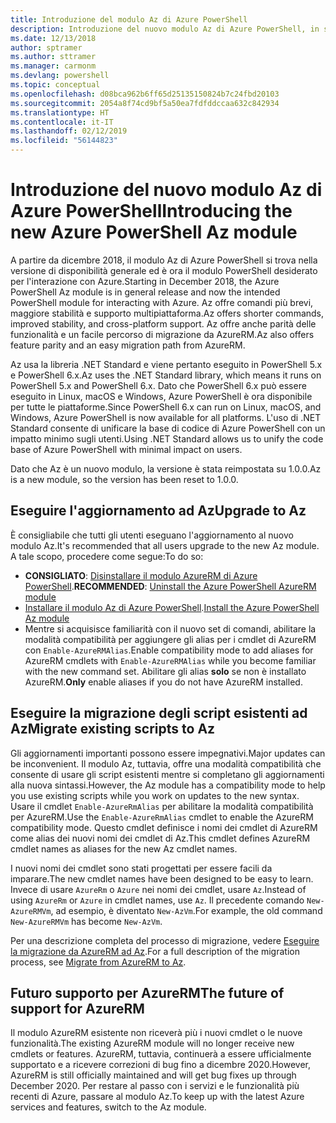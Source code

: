 ```yaml
---
title: Introduzione del modulo Az di Azure PowerShell
description: Introduzione del nuovo modulo Az di Azure PowerShell, in sostituzione del modulo AzureRM.
ms.date: 12/13/2018
author: sptramer
ms.author: sttramer
ms.manager: carmonm
ms.devlang: powershell
ms.topic: conceptual
ms.openlocfilehash: d08bca962b6ff65d25135150824b7c24fbd20103
ms.sourcegitcommit: 2054a8f74cd9bf5a50ea7fdfddccaa632c842934
ms.translationtype: HT
ms.contentlocale: it-IT
ms.lasthandoff: 02/12/2019
ms.locfileid: "56144823"
---
```

# <a name="introducing-the-new-azure-powershell-az-module"></a><span data-ttu-id="bd0b2-103">Introduzione del nuovo modulo Az di Azure PowerShell</span><span class="sxs-lookup"><span data-stu-id="bd0b2-103">Introducing the new Azure PowerShell Az module</span></span>

<span data-ttu-id="bd0b2-104">A partire da dicembre 2018, il modulo Az di Azure PowerShell si trova nella versione di disponibilità generale ed è ora il modulo PowerShell desiderato per l'interazione con Azure.</span><span class="sxs-lookup"><span data-stu-id="bd0b2-104">Starting in December 2018, the Azure PowerShell Az module is in general release and now the intended PowerShell module for interacting with Azure.</span></span> <span data-ttu-id="bd0b2-105">Az offre comandi più brevi, maggiore stabilità e supporto multipiattaforma.</span><span class="sxs-lookup"><span data-stu-id="bd0b2-105">Az offers shorter commands, improved stability, and cross-platform support.</span></span> <span data-ttu-id="bd0b2-106">Az offre anche parità delle funzionalità e un facile percorso di migrazione da AzureRM.</span><span class="sxs-lookup"><span data-stu-id="bd0b2-106">Az also offers feature parity and an easy migration path from AzureRM.</span></span>

<span data-ttu-id="bd0b2-107">Az usa la libreria .NET Standard e viene pertanto eseguito in PowerShell 5.x e PowerShell 6.x.</span><span class="sxs-lookup"><span data-stu-id="bd0b2-107">Az uses the .NET Standard library, which means it runs on PowerShell 5.x and PowerShell 6.x.</span></span>
<span data-ttu-id="bd0b2-108">Dato che PowerShell 6.x può essere eseguito in Linux, macOS e Windows, Azure PowerShell è ora disponibile per tutte le piattaforme.</span><span class="sxs-lookup"><span data-stu-id="bd0b2-108">Since PowerShell 6.x can run on Linux, macOS, and Windows, Azure PowerShell is now available for all platforms.</span></span>
<span data-ttu-id="bd0b2-109">L'uso di .NET Standard consente di unificare la base di codice di Azure PowerShell con un impatto minimo sugli utenti.</span><span class="sxs-lookup"><span data-stu-id="bd0b2-109">Using .NET Standard allows us to unify the code base of Azure PowerShell with minimal impact on users.</span></span>

<span data-ttu-id="bd0b2-110">Dato che Az è un nuovo modulo, la versione è stata reimpostata su 1.0.0.</span><span class="sxs-lookup"><span data-stu-id="bd0b2-110">Az is a new module, so the version has been reset to 1.0.0.</span></span>

## <a name="upgrade-to-az"></a><span data-ttu-id="bd0b2-111">Eseguire l'aggiornamento ad Az</span><span class="sxs-lookup"><span data-stu-id="bd0b2-111">Upgrade to Az</span></span>

<span data-ttu-id="bd0b2-112">È consigliabile che tutti gli utenti eseguano l'aggiornamento al nuovo modulo Az.</span><span class="sxs-lookup"><span data-stu-id="bd0b2-112">It's recommended that all users upgrade to the new Az module.</span></span> <span data-ttu-id="bd0b2-113">A tale scopo, procedere come segue:</span><span class="sxs-lookup"><span data-stu-id="bd0b2-113">To do so:</span></span>

* <span data-ttu-id="bd0b2-114">__CONSIGLIATO__: [Disinstallare il modulo AzureRM di Azure PowerShell](/powershell/azure/uninstall-az-ps#uninstall-the-azurerm-module).</span><span class="sxs-lookup"><span data-stu-id="bd0b2-114">__RECOMMENDED__: [Uninstall the Azure PowerShell AzureRM module](/powershell/azure/uninstall-az-ps#uninstall-the-azurerm-module)</span></span>
* <span data-ttu-id="bd0b2-115">[Installare il modulo Az di Azure PowerShell](/powershell/azure/install-az-ps).</span><span class="sxs-lookup"><span data-stu-id="bd0b2-115">[Install the Azure PowerShell Az module](/powershell/azure/install-az-ps)</span></span>
* <span data-ttu-id="bd0b2-116">Mentre si acquisisce familiarità con il nuovo set di comandi, abilitare la modalità compatibilità per aggiungere gli alias per i cmdlet di AzureRM con `Enable-AzureRMAlias`.</span><span class="sxs-lookup"><span data-stu-id="bd0b2-116">Enable compatibility mode to add aliases for AzureRM cmdlets with `Enable-AzureRMAlias` while you become familiar with the new command set.</span></span> <span data-ttu-id="bd0b2-117">Abilitare gli alias __solo__ se non è installato AzureRM.</span><span class="sxs-lookup"><span data-stu-id="bd0b2-117">__Only__ enable aliases if you do not have AzureRM installed.</span></span>

## <a name="migrate-existing-scripts-to-az"></a><span data-ttu-id="bd0b2-118">Eseguire la migrazione degli script esistenti ad Az</span><span class="sxs-lookup"><span data-stu-id="bd0b2-118">Migrate existing scripts to Az</span></span>

<span data-ttu-id="bd0b2-119">Gli aggiornamenti importanti possono essere impegnativi.</span><span class="sxs-lookup"><span data-stu-id="bd0b2-119">Major updates can be inconvenient.</span></span> <span data-ttu-id="bd0b2-120">Il modulo Az, tuttavia, offre una modalità compatibilità che consente di usare gli script esistenti mentre si completano gli aggiornamenti alla nuova sintassi.</span><span class="sxs-lookup"><span data-stu-id="bd0b2-120">However, the Az module has a compatibility mode to help you use existing scripts while you work on updates to the new syntax.</span></span> <span data-ttu-id="bd0b2-121">Usare il cmdlet `Enable-AzureRmAlias` per abilitare la modalità compatibilità per AzureRM.</span><span class="sxs-lookup"><span data-stu-id="bd0b2-121">Use the `Enable-AzureRmAlias` cmdlet to enable the AzureRM compatibility mode.</span></span> <span data-ttu-id="bd0b2-122">Questo cmdlet definisce i nomi dei cmdlet di AzureRM come alias dei nuovi nomi dei cmdlet di Az.</span><span class="sxs-lookup"><span data-stu-id="bd0b2-122">This cmdlet defines AzureRM cmdlet names as aliases for the new Az cmdlet names.</span></span>

<span data-ttu-id="bd0b2-123">I nuovi nomi dei cmdlet sono stati progettati per essere facili da imparare.</span><span class="sxs-lookup"><span data-stu-id="bd0b2-123">The new cmdlet names have been designed to be easy to learn.</span></span> <span data-ttu-id="bd0b2-124">Invece di usare `AzureRm` o `Azure` nei nomi dei cmdlet, usare `Az`.</span><span class="sxs-lookup"><span data-stu-id="bd0b2-124">Instead of using `AzureRm` or `Azure` in cmdlet names, use `Az`.</span></span> <span data-ttu-id="bd0b2-125">Il precedente comando `New-AzureRMVm`, ad esempio, è diventato `New-AzVm`.</span><span class="sxs-lookup"><span data-stu-id="bd0b2-125">For example, the old command `New-AzureRMVm` has become `New-AzVm`.</span></span>

<span data-ttu-id="bd0b2-126">Per una descrizione completa del processo di migrazione, vedere [Eseguire la migrazione da AzureRM ad Az](migrate-from-azurerm-to-az.md).</span><span class="sxs-lookup"><span data-stu-id="bd0b2-126">For a full description of the migration process, see [Migrate from AzureRM to Az](migrate-from-azurerm-to-az.md).</span></span>

## <a name="the-future-of-support-for-azurerm"></a><span data-ttu-id="bd0b2-127">Futuro supporto per AzureRM</span><span class="sxs-lookup"><span data-stu-id="bd0b2-127">The future of support for AzureRM</span></span>

<span data-ttu-id="bd0b2-128">Il modulo AzureRM esistente non riceverà più i nuovi cmdlet o le nuove funzionalità.</span><span class="sxs-lookup"><span data-stu-id="bd0b2-128">The existing AzureRM module will no longer receive new cmdlets or features.</span></span> <span data-ttu-id="bd0b2-129">AzureRM, tuttavia, continuerà a essere ufficialmente supportato e a ricevere correzioni di bug fino a dicembre 2020.</span><span class="sxs-lookup"><span data-stu-id="bd0b2-129">However, AzureRM is still officially maintained and will get bug fixes up through December 2020.</span></span> <span data-ttu-id="bd0b2-130">Per restare al passo con i servizi e le funzionalità più recenti di Azure, passare al modulo Az.</span><span class="sxs-lookup"><span data-stu-id="bd0b2-130">To keep up with the latest Azure services and features, switch to the Az module.</span></span>
